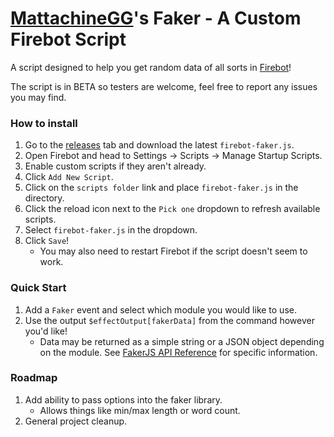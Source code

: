 # [MattachineGG](https://allmylinks.com/mattachinegg)\'s Faker - A Custom Firebot Script
A script designed to help you get random data of all sorts in [Firebot](https://firebot.app/)!

The script is in BETA so testers are welcome, feel free to report any issues you may find.

### How to install
1. Go to the [releases](https://github.com/TheLoneUs/firebot-custom-script-fakerjs/releases) tab and download the latest `firebot-faker.js`.
2. Open Firebot and head to Settings -> Scripts -> Manage Startup Scripts.
3. Enable custom scripts if they aren't already.
3. Click `Add New Script`.
4. Click on the `scripts folder` link and place `firebot-faker.js` in the directory.
5. Click the reload icon next to the `Pick one` dropdown to refresh available scripts.
6. Select `firebot-faker.js` in the dropdown.
7. Click `Save`!
    - You may also need to restart Firebot if the script doesn't seem to work.

### Quick Start
1. Add a `Faker` event and select which module you would like to use.
2. Use the output `$effectOutput[fakerData]` from the command however you'd like!
    - Data may be returned as a simple string or a JSON object depending on the module.
      See [FakerJS API Reference](https://fakerjs.dev/api/) for specific information.

### Roadmap
1. Add ability to pass options into the faker library.
    - Allows things like min/max length or word count.
2. General project cleanup.
